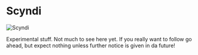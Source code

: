 # Scyndi

![Scyndi](http://tricky1975.github.io/63/icons/scyndi.png)

Experimental stuff.
Not much to see here yet.
If you really want to follow go ahead, but expect nothing unless further notice is given in da future!
